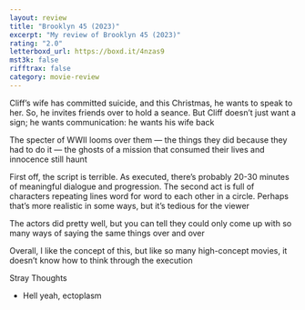 ```yaml
---
layout: review
title: "Brooklyn 45 (2023)"
excerpt: "My review of Brooklyn 45 (2023)"
rating: "2.0"
letterboxd_url: https://boxd.it/4nzas9
mst3k: false
rifftrax: false
category: movie-review
---
```


Cliff’s wife has committed suicide, and this Christmas, he wants to speak to her. So, he invites friends over to hold a seance. But Cliff doesn’t just want a sign; he wants communication: he wants his wife back

The specter of WWII looms over them — the things they did because they had to do it — the ghosts of a mission that consumed their lives and innocence still haunt

First off, the script is terrible. As executed, there’s probably 20-30 minutes of meaningful dialogue and progression. The second act is full of characters repeating lines word for word to each other in a circle. Perhaps that’s more realistic in some ways, but it’s tedious for the viewer

The actors did pretty well, but you can tell they could only come up with so many ways of saying the same things over and over

Overall, I like the concept of this, but like so many high-concept movies, it doesn’t know how to think through the execution

Stray Thoughts

- Hell yeah, ectoplasm
